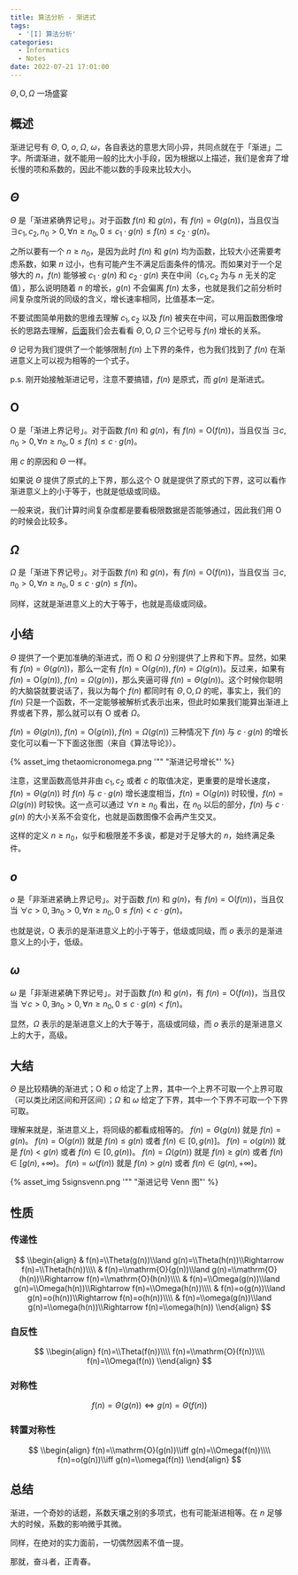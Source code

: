 ```yaml
---
title: 算法分析 - 渐进式
tags:
  - '[I] 算法分析'
categories:
  - Informatics
  - Notes
date: 2022-07-21 17:01:00
---
```



$\Theta,\mathrm{O},\Omega$ 一场盛宴

<!--more-->

## 概述

渐进记号有 $\Theta$, $\mathrm{O}$, $o$, $\Omega$, $\omega$，各自表达的意思大同小异，共同点就在于「渐进」二字。所谓渐进，就不能用一般的比大小手段，因为根据以上描述，我们是舍弃了增长慢的项和系数的，因此不能以数的手段来比较大小。

## $\Theta$

$\Theta$ 是「渐进紧确界记号」。对于函数 $f(n)$ 和 $g(n)$，有 $f(n)=\Theta(g(n))$，当且仅当 $\exists c_1,c_2,n_0>0,\forall n\geq n_0,0\leq c_1\cdot g(n)\leq f(n)\leq c_2\cdot g(n)$。

之所以要有一个 $n\geq n_0$，是因为此时 $f(n)$ 和 $g(n)$ 均为函数，比较大小还需要考虑系数，如果 $n$ 过小，也有可能产生不满足后面条件的情况。而如果对于一个足够大的 $n$，$f(n)$ 能够被 $c_1\cdot g(n)$ 和 $c_2\cdot g(n)$ 夹在中间（$c_1,c_2$ 为与 $n$ 无关的定值），那么说明随着 $n$ 的增长，$g(n)$ 不会偏离 $f(n)$ 太多，也就是我们之前分析时间复杂度所说的同级的含义，增长速率相同，比值基本一定。

不要试图简单用数的思维去理解 $c_1,c_2$ 以及 $f(n)$ 被夹在中间，可以用函数图像增长的思路去理解，[后面](#小结)我们会去看看 $\Theta,\mathrm{O},\Omega$ 三个记号与 $f(n)$ 增长的关系。

$\Theta$ 记号为我们提供了一个能够限制 $f(n)$ 上下界的条件，也为我们找到了 $f(n)$ 在渐进意义上可以视为相等的一个式子。

p.s. 刚开始接触渐进记号，注意不要搞错，$f(n)$ 是原式，而 $g(n)$ 是渐进式。

## $\mathrm{O}$

$\mathrm{O}$ 是「渐进上界记号」。对于函数 $f(n)$ 和 $g(n)$，有 $f(n)=\mathrm{O}(f(n))$，当且仅当 $\exists c,n_0>0,\forall n\geq n_0,0\leq f(n)\leq c\cdot g(n)$。

用 $c$ 的原因和 $\Theta$ 一样。

如果说 $\Theta$ 提供了原式的上下界，那么这个 $\mathrm{O}$ 就是提供了原式的下界，这可以看作渐进意义上的小于等于，也就是低级或同级。

一般来说，我们计算时间复杂度都是要看极限数据是否能够通过，因此我们用 $\mathrm{O}$ 的时候会比较多。

## $\Omega$

$\Omega$ 是「渐进下界记号」。对于函数 $f(n)$ 和 $g(n)$，有 $f(n)=\mathrm{O}(f(n))$，当且仅当 $\exists c,n_0>0,\forall n\geq n_0,0\leq c\cdot g(n)\leq f(n)$。

同样，这就是渐进意义上的大于等于，也就是高级或同级。

## 小结

$\Theta$ 提供了一个更加准确的渐进式，而 $\mathrm{O}$ 和 $\Omega$ 分别提供了上界和下界。显然，如果有 $f(n)=\Theta(g(n))$，那么一定有 $f(n)=\mathrm{O}(g(n))$, $f(n)=\Omega(g(n))$。反过来，如果有 $f(n)=\mathrm{O}(g(n))$, $f(n)=\Omega(g(n))$，那么夹逼可得 $f(n)=\Theta(g(n))$。这个时候你聪明的大脑袋就要说话了，我以为每个 $f(n)$ 都同时有 $\Theta,\mathrm{O},\Omega$ 的呢，事实上，我们的 $f(n)$ 只是一个函数，不一定能够被解析式表示出来，但此时如果我们能算出渐进上界或者下界，那么就可以有 $\mathrm{O}$ 或者 $\Omega$。

$f(n)=\Theta(g(n))$, $f(n)=\mathrm{O}(g(n))$, $f(n)=\Omega(g(n))$ 三种情况下 $f(n)$ 与 $c\cdot g(n)$ 的增长变化可以看一下下面这张图（来自《算法导论》）。

{% asset_img thetaomicronomega.png '"" "渐进记号增长"' %}

注意，这里函数高低并非由 $c_1,c_2$ 或者 $c$ 的取值决定，更重要的是增长速度，$f(n)=\Theta(g(n))$ 时 $f(n)$ 与 $c\cdot g(n)$ 增长速度相当，$f(n)=\mathrm{O}(g(n))$ 时较慢，$f(n)=\Omega(g(n))$ 时较快。这一点可以通过 $\forall n\geq n_0$ 看出，在 $n_0$ 以后的部分，$f(n)$ 与 $c\cdot g(n)$ 的大小关系不会变化，也就是函数图像不会再产生交叉。

这样的定义 $n\geq n_0$，似乎和极限差不多诶，都是对于足够大的 $n$，始终满足条件。

## $o$

$o$ 是「非渐进紧确上界记号」。对于函数 $f(n)$ 和 $g(n)$，有 $f(n)=\mathrm{O}(f(n))$，当且仅当 $\forall c>0,\exists n_0>0,\forall n\geq n_0,0\leq f(n)< c\cdot g(n)$。

也就是说，$\mathrm{O}$ 表示的是渐进意义上的小于等于，低级或同级，而 $o$ 表示的是渐进意义上的小于，低级。

## $\omega$

$\omega$ 是「非渐进紧确下界记号」。对于函数 $f(n)$ 和 $g(n)$，有 $f(n)=\mathrm{O}(f(n))$，当且仅当 $\forall c>0,\exists n_0>0,\forall n\geq n_0,0\leq c\cdot g(n)< f(n)$。

显然，$\Omega$ 表示的是渐进意义上的大于等于，高级或同级，而 $o$ 表示的是渐进意义上的大于，高级。

## 大结

$\Theta$ 是比较精确的渐进式；$\mathrm{O}$ 和 $o$ 给定了上界，其中一个上界不可取一个上界可取（可以类比闭区间和开区间）；$\Omega$ 和 $\omega$ 给定了下界，其中一个下界不可取一个下界可取。

理解来就是，渐进意义上，将同级的都看成相等的。
$f(n)=\Theta(g(n))$ 就是 $f(n)=g(n)$。
$f(n)=\mathrm{O}(g(n))$ 就是 $f(n)\leq g(n)$ 或者 $f(n)\in[0,g(n)]$。
$f(n)=o(g(n))$ 就是 $f(n)<g(n)$ 或者 $f(n)\in [0,g(n))$。
$f(n)=\Omega(g(n))$ 就是 $f(n)\geq g(n)$ 或者 $f(n)\in[g(n),+\infty)$。
$f(n)=\omega(f(n))$ 就是 $f(n)>g(n)$ 或者 $f(n)\in(g(n),+\infty)$。

{% asset_img 5signsvenn.png '"" "渐进记号 Venn 图"' %}

## 性质

### 传递性

$$
\\begin{align}
& f(n)=\\Theta(g(n))\\land g(n)=\\Theta(h(n))\\Rightarrow f(n)=\\Theta(h(n))\\\\
& f(n)=\\mathrm{O}(g(n))\\land g(n)=\\mathrm{O}(h(n))\\Rightarrow f(n)=\\mathrm{O}(h(n))\\\\
& f(n)=\\Omega(g(n))\\land g(n)=\\Omega(h(n))\\Rightarrow f(n)=\\Omega(h(n))\\\\
& f(n)=o(g(n))\\land g(n)=o(h(n))\\Rightarrow f(n)=o(h(n))\\\\
& f(n)=\\omega(g(n))\\land g(n)=\\omega(h(n))\\Rightarrow f(n)=\\omega(h(n))
\\end{align}
$$

### 自反性

$$
\\begin{align}
f(n)=\\Theta(f(n))\\\\
f(n)=\\mathrm{O}(f(n))\\\\
f(n)=\\Omega(f(n))
\\end{align}
$$

### 对称性

$$
f(n)=\Theta(g(n))\iff g(n)=\Theta(f(n))
$$

### 转置对称性

$$
\\begin{align}
f(n)=\\mathrm{O}(g(n))\\iff g(n)=\\Omega(f(n))\\\\
f(n)=o(g(n))\\iff g(n)=\\omega(f(n))
\\end{align}
$$

## 总结

渐进，一个奇妙的话题，系数天壤之别的多项式，也有可能渐进相等。在 $n$ 足够大的时候，系数的影响微乎其微。

同样，在绝对的实力面前，一切偶然因素不值一提。

那就，奋斗者，正青春。
